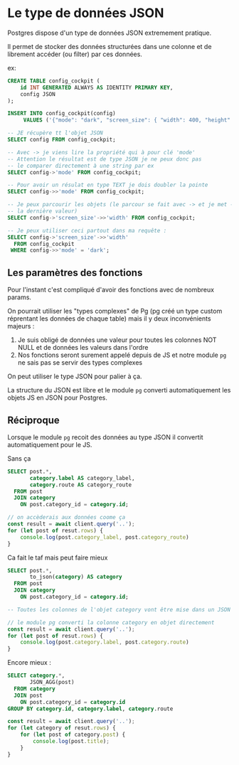 # Le type de données JSON

Postgres dispose d'un type de données JSON extremement pratique.

Il permet de stocker des données structurées dans une colonne et de librement accéder (ou filter) par ces données.

ex:

```sql
CREATE TABLE config_cockpit (
    id INT GENERATED ALWAYS AS IDENTITY PRIMARY KEY,
    config JSON
);

INSERT INTO config_cockpit(config)
     VALUES ('{"mode": "dark", "screen_size": { "width": 400, "height": 300}}'::JSON); -- ici je "cast" ma string en type JSON

-- JE récupère tt l'objet JSON
SELECT config FROM config_cockpit;

-- Avec -> je viens lire la propriété qui à pour clé 'mode'
-- Attention le résultat est de type JSON je ne peux donc pas
-- le comparer directement à une string par ex
SELECT config->'mode' FROM config_cockpit;

-- Pour avoir un résulat en type TEXT je dois doubler la pointe
SELECT config->>'mode' FROM config_cockpit;

-- Je peux parcourir les objets (le parcour se fait avec -> et je met ->> pour
-- la dernière valeur)
SELECT config->'screen_size'->>'width' FROM config_cockpit;

-- Je peux utiliser ceci partout dans ma requête :
SELECT config->'screen_size'->>'width'
  FROM config_cockpit
 WHERE config->>'mode' = 'dark';
```

## Les paramètres des fonctions

Pour l'instant c'est compliqué d'avoir des fonctions avec de nombreux params.

On pourrait utiliser les "types complexes" de Pg (pg créé un type custom réprentant les données de chaque table) mais il y deux inconvénients majeurs :

1. Je suis obligé de données une valeur pour toutes les colonnes NOT NULL et de données les valeurs dans l'ordre
2. Nos fonctions seront surement appelé depuis de JS et notre module `pg` ne sais pas se servir des types complexes

On peut utiliser le type JSON pour palier à ça.

La structure du JSON est libre et le module `pg` converti automatiquement les objets JS en JSON pour Postgres.

## Réciproque

Lorsque le module `pg` recoit des données au type JSON il convertit automatiquement pour le JS.

Sans ça

```sql
SELECT post.*,
       category.label AS category_label,
       category.route AS category_route
  FROM post
  JOIN category
    ON post.category_id = category.id;
```

```javascript
// on accèderais aux données coome ça
const result = await client.query('..');
for (let post of resut.rows) {
    console.log(post.category_label, post.category_route)
}
```

Ca fait le taf mais peut faire mieux

```sql
SELECT post.*,
       to_json(category) AS category
  FROM post
  JOIN category
    ON post.category_id = category.id;

-- Toutes les colonnes de l'objet category vont être mise dans un JSON
```

```javascript
// le module pg converti la colonne category en objet directement
const result = await client.query('..');
for (let post of resut.rows) {
    console.log(post.category.label, post.category.route)
}
```

Encore mieux :

```sql
SELECT category.*,
       JSON_AGG(post)
  FROM category
  JOIN post
    ON post.category_id = category.id
GROUP BY category.id, category.label, category.route
```

```javascript
const result = await client.query('..');
for (let category of resut.rows) {
    for (let post of category.post) {
        console.log(post.title);
    }
}
```
